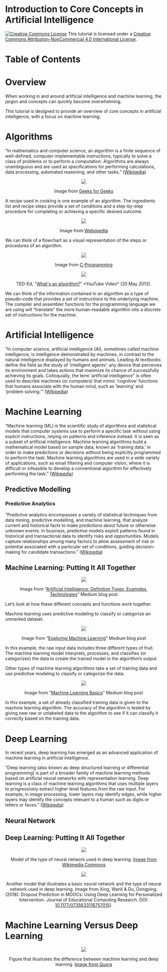 # Introduction to Core Concepts in Artificial Intelligence

<a href="http://creativecommons.org/licenses/by-nc/4.0/" rel="license"><img style="border-width: 0;" src="https://i.creativecommons.org/l/by-nc/4.0/88x31.png" alt="Creative Commons License" /></a>
This tutorial is licensed under a <a href="http://creativecommons.org/licenses/by-nc/4.0/" rel="license">Creative Commons Attribution-NonCommercial 4.0 International License</a>.

# Table of Contents

# Overview

When working in and around artificial intelligence and machine learning, the jargon and concepts can quickly become overwhelming.

This tutorial is designed to provide an overview of core concepts in artificial intelligence, with a focus on machine learning.

# Algorithms

“In mathematics and computer science, an algorithm is a finite sequence of well-defined, computer-implementable instructions, typically to solve a class of problems or to perform a computation. Algorithms are always unambiguous and are used as specifications for performing calculations, data processing, automated reasoning, and other tasks.” ([Wikipedia](https://en.wikipedia.org/wiki/Algorithm))

<p align="center"><a href="https://github.com/kwaldenphd/artificial-intelligence-overview/blob/main/figures/Figure_1.png?raw=true"><img class="aligncenter" src="https://github.com/kwaldenphd/artificial-intelligence-overview/blob/main/figures/Figure_1.png?raw=true" /></a></p>

<p align="center">Image from <a href="https://www.geeksforgeeks.org/introduction-to-algorithms/">Geeks for Geeks</a></p>

A recipe used in cooking is one example of an algorithm. The ingredients list and recipe steps provide a set of conditions and a step-by-step procedure for completing or achieving a specific desired outcome.

<p align="center"><a href="https://github.com/kwaldenphd/artificial-intelligence-overview/blob/main/figures/Figure_2.png?raw=true"><img class="aligncenter" src="https://github.com/kwaldenphd/artificial-intelligence-overview/blob/main/figures/Figure_2.png?raw=true" /></a></p>
<p align="center">Image from <a href="https://www.webopedia.com/TERM/A/algorithm.html">Webopedia</a></p>

We can think of a flowchart as a visual representation of the steps or procedures of an algorithm. 

<p align="center"><a href="https://github.com/kwaldenphd/artificial-intelligence-overview/blob/main/figures/Figure_3.png?raw=true"><img class="aligncenter" src="https://github.com/kwaldenphd/artificial-intelligence-overview/blob/main/figures/Figure_3.png?raw=true" /></a></p>
<p align="center">Image from <a href="https://www.c-programming-simple-steps.com/algorithm-definition.html">C-Programming</a></p>

<p align="center"><a href="https://github.com/kwaldenphd/artificial-intelligence-overview/blob/main/figures/Figure_4.png?raw=true"><img class="aligncenter" src="https://github.com/kwaldenphd/artificial-intelligence-overview/blob/main/figures/Figure_4.png?raw=true" /></a></p>
<p align="center">TED-Ed, "<a href="https://youtu.be/6hfOvs8pY1k">What's an algorithm?</a>" *YouTube Video* (20 May 2013).</p>

We can think of the information contained in an algorithm as a type of pseudo-code that provides a set of instructions to the underlying machine. The compiler and assembler functions for the programming language we are using will “translate” the more human-readable algorithm into a discrete set of instructions for the machine.

# Artificial Intelligence

“In computer science, artificial intelligence (AI), sometimes called machine intelligence, is intelligence demonstrated by machines, in contrast to the natural intelligence displayed by humans and animals. Leading AI textbooks define the field as the study of ‘intelligent agents’: any device that perceives its environment and takes actions that maximize its chance of successfully achieving its goals. Colloquially, the term ‘artificial intelligence" is often used to describe machines (or computers) that mimic ‘cognitive’ functions that humans associate with the human mind, such as ‘learning’ and ‘problem solving.’” ([Wikipedia](https://en.wikipedia.org/wiki/Artificial_intelligence))

# Machine Learning

“Machine learning (ML) is the scientific study of algorithms and statistical models that computer systems use to perform a specific task without using explicit instructions, relying on patterns and inference instead. It is seen as a subset of artificial intelligence. Machine learning algorithms build a mathematical model based on sample data, known as ‘training data,’ in order to make predictions or decisions without being explicitly programmed to perform the task. Machine learning algorithms are used in a wide variety of applications, such as email filtering and computer vision, where it is difficult or infeasible to develop a conventional algorithm for effectively performing the task.” ([Wikipedia](https://en.wikipedia.org/wiki/Machine_learning))

## Predictive Modelling

### Predictive Analytics

“Predictive analytics encompasses a variety of statistical techniques from data mining, predictive modelling, and machine learning, that analyze current and historical facts to make predictions about future or otherwise unknown events. In business, predictive models exploit patterns found in historical and transactional data to identify risks and opportunities. Models capture relationships among many factors to allow assessment of risk or potential associated with a particular set of conditions, guiding decision-making for candidate transactions.” ([Wikipedia](https://en.wikipedia.org/wiki/Predictive_analytics))

## Machine Learning: Putting It All Together

<p align="center"><a href="https://github.com/kwaldenphd/artificial-intelligence-overview/blob/main/figures/Figure_5.png?raw=true"><img class="aligncenter" src="https://github.com/kwaldenphd/artificial-intelligence-overview/blob/main/figures/Figure_5.png?raw=true" /></a></p>
<p align="center">Image from “<a href="https://medium.com/@chethankumargn/artificial-intelligence-definition-types-examples-technologies-962ea75c7b9b">Artificial Intelligence: Definition Types, Examples, Technologies</a>” Medium blog post</p>

Let’s look at how these different concepts and functions work together.

Machine learning uses predictive modeling to classify or categorize an unmarked dataset. 

<p align="center"><a href="https://github.com/kwaldenphd/artificial-intelligence-overview/blob/main/figures/Figure_6.png?raw=true"><img class="aligncenter" src="https://github.com/kwaldenphd/artificial-intelligence-overview/blob/main/figures/Figure_6.png?raw=true" /></a></p>
<p align="center">Image from “<a href="https://medium.com/datadriveninvestor/exploring-machine-learning-f1dc6f3ec902">Exploring Machine Learning</a>” Medium blog post</p>

In this example, the raw input data includes three different types of fruit. The machine learning model interprets, processes, and classifies (or categorizes) the data to create the trained model in the algorithm’s output.

Other types of machine learning algorithms take a set of training data and use predictive modeling to classify or categorize the data.

<p align="center"><a href="https://github.com/kwaldenphd/artificial-intelligence-overview/blob/main/figures/Figure_7.png?raw=true"><img class="aligncenter" src="https://github.com/kwaldenphd/artificial-intelligence-overview/blob/main/figures/Figure_7.png?raw=true" /></a></p>
<p align="center">Image from “<a href="https://medium.com/@canburaktumer/machine-learning-basics-with-examples-part-2-supervised-learning-e2b740ff014c">Machine Learning Basics</a>” Medium blog post</p>

In this example, a set of already classified training data is given to the machine learning algorithm. The accuracy of the algorithm is tested by giving new raw or unlabeled data to the algorithm to see if it can classify it correctly based on the training data.

# Deep Learning

In recent years, deep learning has emerged as an advanced application of machine learning in artificial intelligence.

“Deep learning (also known as deep structured learning or differential programming) is part of a broader family of machine learning methods based on artificial neural networks with representation learning. Deep learning is a class of machine learning algorithms that uses multiple layers to progressively extract higher level features from the raw input. For example, in image processing, lower layers may identify edges, while higher layers may identify the concepts relevant to a human such as digits or letters or faces.” ([Wikipedia](https://en.wikipedia.org/wiki/Deep_learning))

## Neural Network

## Deep Learning: Putting It All Together

<p align="center"><a href="https://github.com/kwaldenphd/artificial-intelligence-overview/blob/main/figures/Figure_8.png?raw=true"><img class="aligncenter" src="https://github.com/kwaldenphd/artificial-intelligence-overview/blob/main/figures/Figure_8.png?raw=true" /></a></p>
<p align="center">Model of the type of neural network used in deep learning. <a href="https://en.wikipedia.org/wiki/Neural_network#/media/File:Neural_network_example.svg">Image from Wikimedia Commons</a></p>

<p align="center"><a href="https://github.com/kwaldenphd/artificial-intelligence-overview/blob/main/figures/Figure_9.png?raw=true"><img class="aligncenter" src="https://github.com/kwaldenphd/artificial-intelligence-overview/blob/main/figures/Figure_9.png?raw=true" /></a></p>
<p align="center">Another model that illustrates a basic neural network and the type of neural network used in deep learning. Image from Xing, Wanli & Du, Dongping. (2018). Dropout Prediction in MOOCs: Using Deep Learning for Personalized Intervention. Journal of Educational Computing Research. DOI: <a href="https://www.researchgate.net/publication/323784695_Dropout_Prediction_in_MOOCs_Using_Deep_Learning_for_Personalized_Intervention">10.1177/0735633118757015</a>).</p>

# Machine Learning Versus Deep Learning

<p align="center"><a href="https://github.com/kwaldenphd/artificial-intelligence-overview/blob/main/figures/Figure_10.png?raw=true"><img class="aligncenter" src="https://github.com/kwaldenphd/artificial-intelligence-overview/blob/main/figures/Figure_10.png?raw=true" /></a></p>
<p align="center">Figure that illustrates the difference between machine learning and deep learning. <a href="https://www.quora.com/What-is-the-difference-between-deep-learning-and-usual-machine-learning">Image from Quora</a></p>
